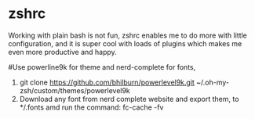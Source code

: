 # zshrc
Working with plain bash is not fun, zshrc enables me to do more with little configuration, and it is super cool with loads of plugins which makes me even more productive and happy.

#Use powerline9k for theme and nerd-complete for fonts,
1. git clone https://github.com/bhilburn/powerlevel9k.git ~/.oh-my-zsh/custom/themes/powerlevel9k
2. Download any font from nerd complete website and export them, to */.fonts amd run the command: fc-cache -fv

